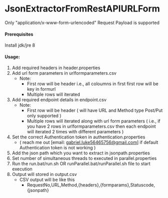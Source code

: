 # JsonExtractorFromRestAPIURLForm
Only "application/x-www-form-urlencoded" Request Payload is supported

#### Prerequisites
Install jdk/jre 8

#### Usage:
  1. Add required headers in header.properties
  2. Add url form parameters in urlformparameters.csv
     - Note: 
          - First row will be header i.e., all coloumns in first first row will be key in formurl
          - Multiple rows will iterated
  3. Add required endpoint details in endpoint.csv
     - Note: 
          - First row will be header ( will have URL and Method type Post/Put only supported )
          - Multiple rows will iterated along with url form parameters ( i.e., if you have 2 rows in urlformparameters.csv then each endpoint will iterated 2 times with different parameters )
  4. Set the correct Authentication token in authentication.properties
     - ( reach me out [email: gabriel.luke56465756@gmail.com] if default Authentication token is not working )
  5. Add the json path which you want to extract in jsonpath.properties
  6. Set number of simultaneous threads to executed in parallel.properties
  7. Run the run.bat/run.sh OR runParallel.bat/runParallel.sh file to start execution
  8. Output will stored in output.csv
     - CSV output will be like this
        - RequestNo,URL,Method,{headers},{formparams},Statuscode,{jsonpath}
